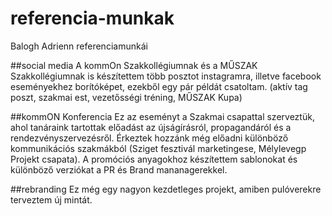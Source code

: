 # referencia-munkak
Balogh Adrienn referenciamunkái

##social media
A kommOn Szakkollégiumnak és a MŰSZAK Szakkollégiumnak is készítettem több posztot instagramra, illetve facebook eseményekhez borítóképet, ezekből egy pár példát csatoltam. (aktív tag poszt, szakmai est, vezetősségi tréning, MŰSZAK Kupa)

##kommON Konferencia
Ez az eseményt a Szakmai csapattal szerveztük, ahol tanáraink tartottak előadást az újságírásról, propagandáról és a rendezvényszervezésről. Érkeztek hozzánk még előadni különböző kommunikációs szakmákból (Sziget fesztivál marketingese, Mélylevegp Projekt csapata). A promóciós anyagokhoz készítettem sablonokat és különböző verziókat a PR és Brand mananagerekkel.

##rebranding
Ez még egy nagyon kezdetleges projekt, amiben pulóverekre terveztem új mintát.
